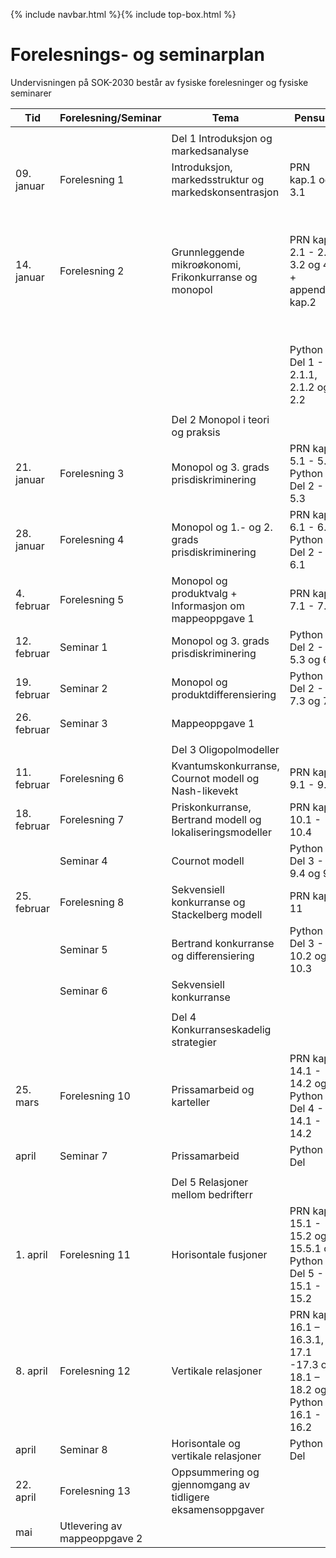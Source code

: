 {% include navbar.html %}{% include top-box.html %}
# Forelesnings- og seminarplan  
Undervisningen på SOK-2030 består av fysiske forelesninger og fysiske seminarer






| Tid        | Forelesning/Seminar      | Tema                   | Pensum |    Ressurser |       
|------------|--------------|------------------------|-------------------|-------|      
|   |    |   |   |
|            |  |Del 1 Introduksjon og markedsanalyse|    |
|09. januar  |Forelesning 1 |Introduksjon, markedsstruktur og markedskonsentrasjon            |PRN kap.1 og 3.1  |[Forelesning 1](/Forelesning 1 - introduksjon.pdf)|    
|14. januar  |Forelesning 2 |Grunnleggende mikroøkonomi, Frikonkurranse og monopol |PRN kap. 2.1 - 2.2, 3.2 og 4.1 + appendiks kap.2  |[Forelesning 2](/Forelesning 2 - grunnleggende mikrøkonomi.pdf)[Notater 2](/Notater til forelesning 2 – Grunnleggende mikroøkonomi.pdf)[Løsning oppgave 1](Løsning oppgave 1.pdf)|
|     |     |     |Python Del 1 - 2.1.1, 2.1.2 og 2.2||
|   |   |  |
|            |              |Del 2 Monopol i teori og praksis|    |
|21. januar  |Forelesning 3  |Monopol og 3. grads prisdiskriminering    |PRN kap. 5.1 - 5.5 Python Del 2 - 5.3| [Forelesning 3](/Forelesning 3 - monopol og prisdiskriminering.pdf)|
|28. januar  |Forelesning 4 | Monopol og 1.- og 2. grads prisdiskriminering  |PRN kap. 6.1 - 6.3 Python Del 2 - 6.1|  |
|4. februar |Forelesning 5|Monopol og produktvalg + Informasjon om mappeoppgave 1| PRN kap. 7.1 - 7.5|  |  
|12. februar |Seminar 1 |Monopol og 3. grads prisdiskriminering |Python Del 2 - 5.3 og 6.1 | |
|19. februar |Seminar 2|Monopol og produktdifferensiering| Python Del 2 - 7.3 og 7.5| | 
|26. februar |Seminar 3   |  Mappeoppgave 1 ||
|   |   |  |
|            |              |Del 3 Oligopolmodeller|    |
|11. februar |Forelesning 6|Kvantumskonkurranse, Cournot modell og Nash-likevekt| PRN kap. 9.1 - 9.5 ||
|18. februar|Forelesning 7 |Priskonkurranse, Bertrand modell og lokaliseringsmodeller |PRN kap. 10.1 - 10.4|  |
| |Seminar 4|Cournot modell|Python Del 3 - 9.4 og 9.5| |
|25. februar |Forelesning 8 | Sekvensiell konkurranse og Stackelberg modell|PRN kap. 11 | |
||Seminar 5|Bertrand konkurranse og differensiering| Python Del 3 - 10.2 og 10.3| | 
||Seminar 6|Sekvensiell konkurranse||
|   |   |  |
|            |              |Del 4 Konkurranseskadelig strategier|    |
|25. mars|Forelesning 10 |Prissamarbeid og karteller  |PRN kap. 14.1 - 14.2 og Python Del 4 - 14.1 - 14.2| |
| april |Seminar 7| Prissamarbeid|  Python Del  |   |   
  |   |   | |
|      |      |Del 5 Relasjoner mellom bedrifterr|    |
|1. april|Forelesning 11 |Horisontale fusjoner          |PRN kap. 15.1 - 15.2 og 15.5.1 og Python Del 5 - 15.1 - 15.2  |  |
|8. april|Forelesning 12|Vertikale relasjoner |PRN kap. 16.1 – 16.3.1, 17.1 -17.3 og 18.1 – 18.2 og Python 16.1 - 16.2| |
|april |Seminar 8|Horisontale og vertikale relasjoner|  Python Del  |   |   
|22. april|Forelesning 13|Oppsummering og gjennomgang av tidligere eksamensoppgaver  ||   
|mai| Utlevering av mappeoppgave 2|  |  |





